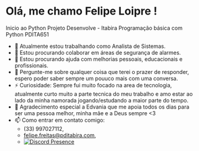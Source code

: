 # Olá, me chamo Felipe Loipre !

Inicio ao Python
Projeto Desenvolve - Itabira
Programação básica com Python
PDITA651

- 🔭 Atualmente estou trabalhando como Analista de Sistemas.
- 👯 Estou procurando colaborar em áreas de segurança de alarmes.
- 🤔 Estou procurando ajuda com melhorias pessoais, educacionais e profissionais.
- 💬 Pergunte-me sobre qualquer coisa que terei o prazer de responder, espero poder saber sempre um pouuco mais com uma conversa.
- ⚡ Curiosidade: Sempre fui muito focado na area de tecnologia, atualmente curto muito a parte tecnica do meu trabalho e amo estar ao lado da minha namorada jogando/estudando a maior parte do tempo.
- 🙏 Agradecimento especial a Edvania que me apoia todos os dias para ser uma pessoa melhor, minha mãe e a Deus sempre <3
- 📫 Como entrar em contato comigo:
  - (33) 997027112,
  - felipe.freitas@pditabira.com,
  - [![Discord Presence](https://lanyard.cnrad.dev/api/:id)](https://discord.com/users/63937)

